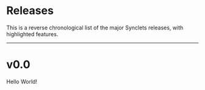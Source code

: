 # Releases

This is a reverse chronological list of the major Synclets releases, with
highlighted features.

---

# v0.0

Hello World!
